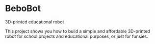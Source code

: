 # BeboBot
3D-printed educational robot

This project shows you how to build a simple and affordable 3D-printed robot for school projects and educational purposes, or just for funsies.
